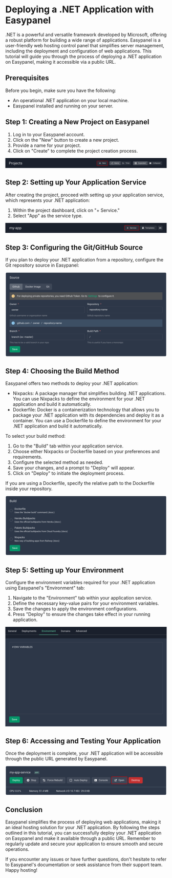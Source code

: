 # Deploying a .NET Application with Easypanel

.NET is a powerful and versatile framework developed by Microsoft, offering a robust platform for building a wide range of applications. Easypanel is a user-friendly web hosting control panel that simplifies server management, including the deployment and configuration of web applications. This tutorial will guide you through the process of deploying a .NET application on Easypanel, making it accessible via a public URL.

## Prerequisites

Before you begin, make sure you have the following:

- An operational .NET application on your local machine.
- Easypanel installed and running on your server.

## Step 1: Creating a New Project on Easypanel

1. Log in to your Easypanel account.
2. Click on the "New" button to create a new project.
3. Provide a name for your project.
4. Click on "Create" to complete the project creation process.

![New Project](./assets/new-project.png)

## Step 2: Setting up Your Application Service

After creating the project, proceed with setting up your application service, which represents your .NET application:

1. Within the project dashboard, click on "+ Service."
2. Select "App" as the service type.

![New App](./assets/new-app.png)

## Step 3: Configuring the Git/GitHub Source

If you plan to deploy your .NET application from a repository, configure the Git repository source in Easypanel:

![Set Git Source](./assets/source-panel.png)

## Step 4: Choosing the Build Method

Easypanel offers two methods to deploy your .NET application:

- Nixpacks: A package manager that simplifies building .NET applications. You can use Nixpacks to define the environment for your .NET application and build it automatically.
- Dockerfile: Docker is a containerization technology that allows you to package your .NET application with its dependencies and deploy it as a container. You can use a Dockerfile to define the environment for your .NET application and build it automatically.

To select your build method:

1. Go to the "Build" tab within your application service.
2. Choose either Nixpacks or Dockerfile based on your preferences and requirements.
3. Configure the selected method as needed.
4. Save your changes, and a prompt to "Deploy" will appear.
5. Click on "Deploy" to initiate the deployment process.

If you are using a Dockerfile, specify the relative path to the Dockerfile inside your repository.

![Build Method](./assets/build.png)

## Step 5: Setting up Your Environment

Configure the environment variables required for your .NET application using Easypanel's "Environment" tab:

1. Navigate to the "Environment" tab within your application service.
2. Define the necessary key-value pairs for your environment variables.
3. Save the changes to apply the environment configurations.
4. Press "Deploy" to ensure the changes take effect in your running application.

![Environment Setup](./assets/environment.png)

## Step 6: Accessing and Testing Your Application

Once the deployment is complete, your .NET application will be accessible through the public URL generated by Easypanel.

![Accessing Application](./assets/open.png)

## Conclusion

Easypanel simplifies the process of deploying web applications, making it an ideal hosting solution for your .NET application. By following the steps outlined in this tutorial, you can successfully deploy your .NET application on Easypanel and make it available through a public URL. Remember to regularly update and secure your application to ensure smooth and secure operations.

If you encounter any issues or have further questions, don't hesitate to refer to Easypanel's documentation or seek assistance from their support team. Happy hosting!
